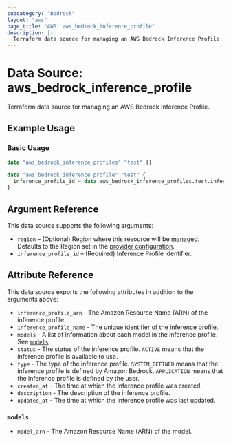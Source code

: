 ```yaml
---
subcategory: "Bedrock"
layout: "aws"
page_title: "AWS: aws_bedrock_inference_profile"
description: |-
  Terraform data source for managing an AWS Bedrock Inference Profile.
---
```


# Data Source: aws_bedrock_inference_profile

Terraform data source for managing an AWS Bedrock Inference Profile.

## Example Usage

### Basic Usage

```terraform
data "aws_bedrock_inference_profiles" "test" {}

data "aws_bedrock_inference_profile" "test" {
  inference_profile_id = data.aws_bedrock_inference_profiles.test.inference_profile_summaries[0].inference_profile_id
}
```

## Argument Reference

This data source supports the following arguments:

* `region` – (Optional) Region where this resource will be [managed](https://docs.aws.amazon.com/general/latest/gr/rande.html#regional-endpoints). Defaults to the Region set in the [provider configuration](https://registry.terraform.io/providers/hashicorp/aws/latest/docs#aws-configuration-reference).
* `inference_profile_id` – (Required) Inference Profile identifier.

## Attribute Reference

This data source exports the following attributes in addition to the arguments above:

- `inference_profile_arn` - The Amazon Resource Name (ARN) of the inference profile.
- `inference_profile_name` - The unique identifier of the inference profile.
- `models` - A list of information about each model in the inference profile. See [`models`](#models).
- `status` - The status of the inference profile. `ACTIVE` means that the inference profile is available to use.
- `type` - The type of the inference profile. `SYSTEM_DEFINED` means that the inference profile is defined by Amazon Bedrock. `APPLICATION` means that the inference profile is defined by the user.
- `created_at` - The time at which the inference profile was created.
- `description` - The description of the inference profile.
- `updated_at` - The time at which the inference profile was last updated.

### `models`

- `model_arn` - The Amazon Resource Name (ARN) of the model.

